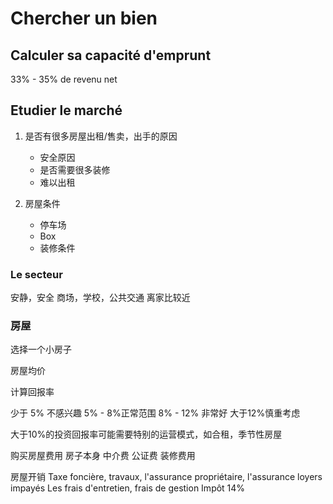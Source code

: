 # Chercher un bien

## Calculer sa capacité d'emprunt

33% - 35% de revenu net

## Etudier le marché

1. 是否有很多房屋出租/售卖，出手的原因
	- 安全原因
	- 是否需要很多装修
	- 难以出租

2. 房屋条件
	- 停车场
	- Box
	- 装修条件


### Le secteur

安静，安全
商场，学校，公共交通
离家比较近

### 房屋

选择一个小房子

房屋均价

计算回报率

少于 5% 不感兴趣
5% - 8%正常范围
8% - 12% 非常好
大于12%慎重考虑

大于10%的投资回报率可能需要特别的运营模式，如合租，季节性房屋

购买房屋费用
房子本身
中介费
公证费
装修费用


房屋开销
Taxe foncière, travaux, l'assurance propriétaire, l'assurance loyers impayés
Les frais d'entretien, frais de gestion 
Impôt 14%





